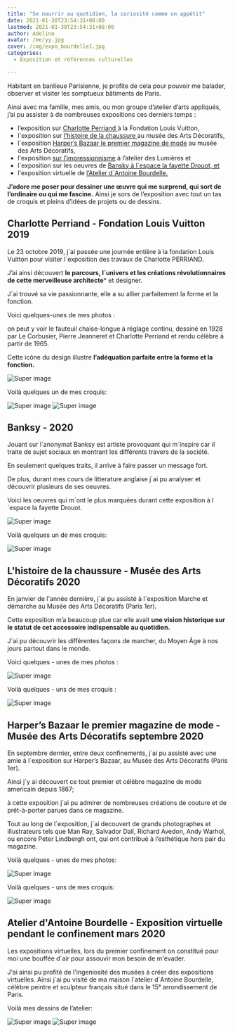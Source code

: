 ```yaml
---
title: "Se nourrir au quotidien, la curiosité comme un appétit"
date: 2021-01-30T23:54:31+08:00
lastmod: 2021-01-30T23:54:31+08:00
author: Adeline
avatar: /me/yy.jpg
cover: /img/expo_bourdelle1.jpg
categories:
  - Exposition et références culturelles

---
```



<!--more-->

Habitant en banlieue Parisienne, je profite de cela pour pouvoir me balader, observer et visiter les somptueux bâtiments de Paris. 

Ainsi avec ma famille, mes amis, ou mon groupe d’atelier d’arts appliqués, j’ai pu assister à de nombreuses expositions ces derniers temps : 
- l’exposition sur <ins> Charlotte Perriand </ins> à la Fondation Louis Vuitton, 
- l´exposition sur <ins> l’histoire de la chaussure </ins>au musée des Arts Décoratifs,
- l´exposition <ins>Harper’s Bazaar le premier magazine de mode</ins> au musée des Arts Décoratifs, 
- l'exposition <ins> sur l’impressionnisme</ins> à l’atelier des Lumières et
- l´exposition sur les oeuvres de <ins>Bansky<ins> à l´espace la fayette Drouot, et 
- l'exposition virtuelle de <ins> l’Atelier d´Antoine Bourdelle.<ins>

**J’adore me poser pour dessiner une œuvre qui me surprend, qui sort de l’ordinaire ou qui me fascine.** 
Ainsi je sors de l’exposition avec tout un tas de croquis et pleins d’idées de projets ou de dessins.



## Charlotte Perriand - Fondation Louis Vuitton 2019

Le 23 octobre 2019, j´ai passée une journée entière à la fondation Louis Vuitton pour visiter l´exposition des travaux de Charlotte PERRIAND. 

J’ai ainsi découvert **le parcours, l´univers et les créations révolutionnaires de cette merveilleuse architecte*** et designer. 

J´ai trouvé sa vie passionnante, elle a su allier parfaitement la forme et la fonction. 

Voici quelques-unes de mes photos : 

on peut y voir le fauteuil chaise-longue à réglage continu, dessiné en 1928 par Le Corbusier, Pierre Jeanneret et Charlotte Perriand et rendu célèbre à partir de 1965.

Cette icône du design illustre **l’adéquation parfaite entre la forme et la fonction.**

![Super image](/img/expo_charlotte_photo.jpg)

Voilà quelques un de mes croquis:

![Super image](/img/croquis_charlotte.jpg)
![Super image](/img/croquis_charlotte2.PNG)

## Banksy - 2020

Jouant sur l´anonymat Banksy est artiste provoquant qui m´inspire car il traite de sujet sociaux en montrant les différents travers de la société. 

En seulement quelques traits, il arrive à faire passer un message fort. 

De plus, durant mes cours de litterature anglaise j´ai pu analyser et découvrir plusieurs de ses oeuvres.



Voici les oeuvres qui m´ont le plus marquées durant cette exposition à l´espace la fayette Drouot.

![Super image](/img/expo_banksy.jpg)

Voilà quelques un de mes croquis:

![Super image](/img/croquis_banksy.jpg)


## L'histoire de la chaussure - Musée des Arts Décoratifs 2020

En janvier de l'année dernière, j´ai pu assisté à l´exposition Marche et démarche au Musée des Arts Décoratifs (Paris 1er). 

Cette exposition m’a beaucoup plue car elle avait **une vision historique sur le statut de cet accessoire indispensable au quotidien.**

J´ai pu découvrir les différentes façons de marcher, du Moyen Âge à nos jours partout dans le monde. 

Voici quelques - unes de mes photos :

![Super image](/img/expo_chaussure.PNG)

Voilà quelques - uns de mes croquis :

![Super image](/img/croquis_chaussure.jpg)




##  Harper’s Bazaar le premier magazine de mode - Musée des Arts Décoratifs septembre 2020

En septembre dernier, entre deux confinements, j´ai pu assisté avec une amie à l´exposition sur Harper’s Bazaar, au Musée des Arts Décoratifs (Paris 1er). 

Ainsi j´y ai découvert ce tout premier et célèbre magazine de mode americain depuis 1867;

à cette exposition j´ai pu admirer de nombreuses créations de couture et de prêt-à-porter parues dans ce magazine. 

Tout au long de l´exposition, j´ai decouvert de grands photographes et illustrateurs tels que Man Ray, Salvador Dali, Richard Avedon, Andy Warhol, ou encore Peter Lindbergh ont, qui ont contribué à l’esthétique hors pair du magazine.


Voilà quelques - unes de mes photos:

![Super image](/img/expo_magazine.PNG)

Voilà quelques - uns de mes croquis:

![Super image](/img/croquis_magazine.jpg)



## Atelier d'Antoine Bourdelle - Exposition virtuelle pendant le confinement mars 2020

Les expositions virtuelles, lors du premier confinement on constitué pour moi une bouffée d´air pour assouvir mon besoin de m'évader.

J‘ai ainsi pu profité de l'ingeniosité des musées à créer des expositions virtuelles. 
Ainsi j´ai pu visité de ma maison l´atelier d´Antoine Bourdelle, célèbre peintre et sculpteur français situé dans le 15ᵉ arrondissement de Paris.

Voilà mes dessins de l’atelier:

![Super image](/img/expo_bourdelle1.jpg)
![Super image](/img/expo_bourdelle2.jpg)


